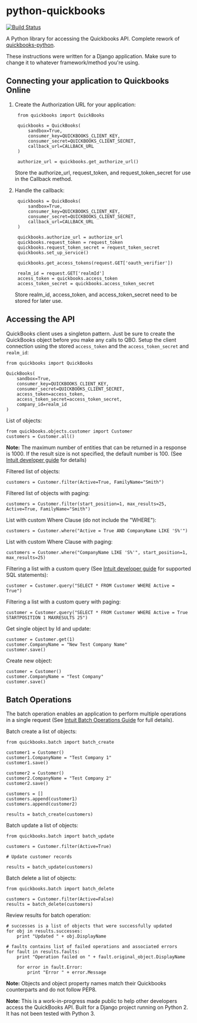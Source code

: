 # python-quickbooks

[![Build Status](https://travis-ci.org/sidecars/python-quickbooks.svg?branch=master)](https://travis-ci.org/sidecars/python-quickbooks)

A Python library for accessing the Quickbooks API. 
Complete rework of [quickbooks-python](https://github.com/troolee/quickbooks-python).

These instructions were written for a Django application. Make sure to change it to whatever framework/method you're using. 

## Connecting your application to Quickbooks Online

1. Create the Authorization URL for your application:

        from quickbooks import QuickBooks
        
        quickbooks = QuickBooks(
            sandbox=True,
            consumer_key=QUICKBOOKS_CLIENT_KEY,
            consumer_secret=QUICKBOOKS_CLIENT_SECRET,
            callback_url=CALLBACK_URL
        )

        authorize_url = quickbooks.get_authorize_url()

    Store the authorize_url, request_token, and request_token_secret for use in the Callback method.

2. Handle the callback:

        quickbooks = QuickBooks(
            sandbox=True,
            consumer_key=QUICKBOOKS_CLIENT_KEY,
            consumer_secret=QUICKBOOKS_CLIENT_SECRET,
            callback_url=CALLBACK_URL
        )
    
        quickbooks.authorize_url = authorize_url
        quickbooks.request_token = request_token
        quickbooks.request_token_secret = request_token_secret
        quickbooks.set_up_service()
    
        quickbooks.get_access_tokens(request.GET['oauth_verifier'])
    
        realm_id = request.GET['realmId']
        access_token = quickbooks.access_token
        access_token_secret = quickbooks.access_token_secret

    Store realm_id, access_token, and access_token_secret need to be stored for later use.


## Accessing the API

QuickBooks client uses a singleton pattern. Just be sure to create the QuickBooks object before you make any calls to QBO.
Setup the client connection using the stored `access_token` and the `access_token_secret` and `realm_id`:

    from quickbooks import QuickBooks

    QuickBooks(
        sandbox=True,
        consumer_key=QUICKBOOKS_CLIENT_KEY,
        consumer_secret=QUICKBOOKS_CLIENT_SECRET,
        access_token=access_token,
        access_token_secret=access_token_secret,
        company_id=realm_id
    )


List of objects:

    from quickbooks.objects.customer import Customer
    customers = Customer.all()

__Note:__ The maximum number of entities that can be returned in a response is 1000.  If the result size is not specified, the default number is 100. 
(See [Intuit developer guide](https://developer.intuit.com/docs/0100_accounting/0300_developer_guides/querying_data) for details)

Filtered list of objects:

    customers = Customer.filter(Active=True, FamilyName="Smith")
    

Filtered list of objects with paging:

    customers = Customer.filter(start_position=1, max_results=25, Active=True, FamilyName="Smith")
    

List with custom Where Clause (do not include the "WHERE"):
        
    customers = Customer.where("Active = True AND CompanyName LIKE 'S%'")
 
 
List with custom Where Clause with paging:
 

    customers = Customer.where("CompanyName LIKE 'S%'", start_position=1, max_results=25)
 
 
Filtering a list with a custom query (See [Intuit developer guide](https://developer.intuit.com/docs/0100_accounting/0300_developer_guides/querying_data) for supported SQL statements):

    customer = Customer.query("SELECT * FROM Customer WHERE Active = True")

Filtering a list with a custom query with paging:

    customer = Customer.query("SELECT * FROM Customer WHERE Active = True STARTPOSITION 1 MAXRESULTS 25")

Get single object by Id and update:

    customer = Customer.get(1)
    customer.CompanyName = "New Test Company Name"
    customer.save()


Create new object:

    customer = Customer()
    customer.CompanyName = "Test Company"
    customer.save()


## Batch Operations

The batch operation enables an application to perform multiple operations in a single request
(See [Intuit Batch Operations Guide](https://developer.intuit.com/docs/0100_accounting/0300_developer_guides/batch_operations) for full details).


Batch create a list of objects: 

    from quickbooks.batch import batch_create
    
    customer1 = Customer()
    customer1.CompanyName = "Test Company 1"
    customer1.save()
    
    customer2 = Customer()
    customer2.CompanyName = "Test Company 2"
    customer2.save()
    
    customers = []
    customers.append(customer1)
    customers.append(customer2)
    
    results = batch_create(customers)
    
    
Batch update a list of objects:
    
    from quickbooks.batch import batch_update
    
    customers = Customer.filter(Active=True)
    
    # Update customer records
    
    results = batch_update(customers)
    
    
Batch delete a list of objects:
    
    from quickbooks.batch import batch_delete
    
    customers = Customer.filter(Active=False)
    results = batch_delete(customers)
    
    
Review results for batch operation:
    
    # successes is a list of objects that were successfully updated 
    for obj in results.successes:
        print "Updated " + obj.DisplayName
    
    # faults contains list of failed operations and associated errors
    for fault in results.faults:
        print "Operation failed on " + fault.original_object.DisplayName 
        
        for error in fault.Error:
            print "Error " + error.Message 
    

__Note:__ Objects and object property names match their Quickbooks counterparts and do not follow PEP8. 

__Note:__ This is a work-in-progress made public to help other developers access the QuickBooks API. 
Built for a Django project running on Python 2. It has not been tested with Python 3.


